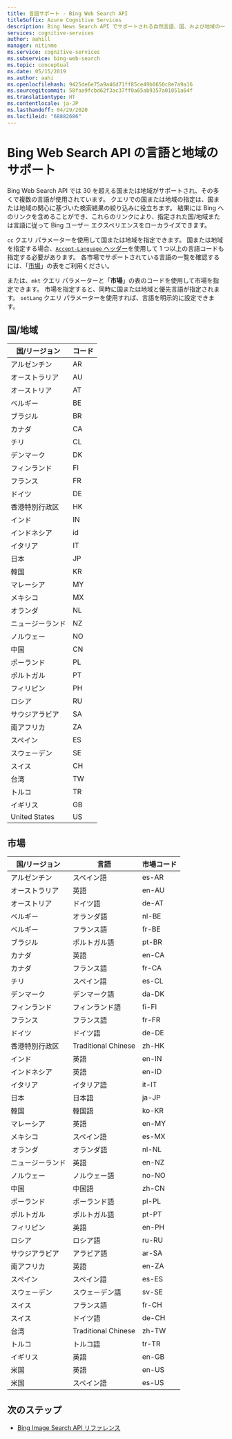 ```yaml
---
title: 言語サポート - Bing Web Search API
titleSuffix: Azure Cognitive Services
description: Bing News Search API でサポートされる自然言語、国、および地域の一覧。
services: cognitive-services
author: aahill
manager: nitinme
ms.service: cognitive-services
ms.subservice: bing-web-search
ms.topic: conceptual
ms.date: 05/15/2019
ms.author: aahi
ms.openlocfilehash: 9425de6e75a9a46d71ff85ce49b0650c8e7a9a16
ms.sourcegitcommit: 58faa9fcbd62f3ac37ff0a65ab9357a01051a64f
ms.translationtype: HT
ms.contentlocale: ja-JP
ms.lasthandoff: 04/29/2020
ms.locfileid: "68882686"
---
```

# <a name="language-and-region-support-for-the-bing-web-search-api"></a>Bing Web Search API の言語と地域のサポート

Bing Web Search API では 30 を超える国または地域がサポートされ、その多くで複数の言語が使用されています。 クエリでの国または地域の指定は、国または地域の関心に基づいた検索結果の絞り込みに役立ちます。 結果には Bing へのリンクを含めることができ、これらのリンクにより、指定された国/地域または言語に従って Bing ユーザー エクスペリエンスをローカライズできます。

`cc` クエリ パラメーターを使用して国または地域を指定できます。 国または地域を指定する場合、[`Accept-Language` ヘッダー](https://docs.microsoft.com/rest/api/cognitiveservices-bingsearch/bing-web-api-v7-reference#headers)を使用して 1 つ以上の言語コードも指定する必要があります。 各市場でサポートされている言語の一覧を確認するには、「[市場](#markets)」の表をご利用ください。

または、`mkt` クエリ パラメーターと「**市場**」の表のコードを使用して市場を指定できます。 市場を指定すると、同時に国または地域と優先言語が指定されます。 `setLang` クエリ パラメーターを使用すれば、言語を明示的に設定できます。

## <a name="countriesregions"></a>国/地域

|国/リージョン|コード|
|-------|----|
|アルゼンチン|AR|
|オーストラリア|AU|
|オーストリア|AT|
|ベルギー|BE|
|ブラジル|BR|
|カナダ|CA|
|チリ|CL|
|デンマーク|DK|
|フィンランド|FI|
|フランス|FR|
|ドイツ|DE|
|香港特別行政区|HK|
|インド|IN|
|インドネシア|id|
|イタリア|IT|
|日本|JP|
|韓国|KR|
|マレーシア|MY|
|メキシコ|MX|
|オランダ|NL|
|ニュージーランド|NZ|
|ノルウェー|NO|
|中国|CN|
|ポーランド|PL|
|ポルトガル|PT|
|フィリピン|PH|
|ロシア|RU|
|サウジアラビア|SA|
|南アフリカ|ZA|
|スペイン|ES|
|スウェーデン|SE|
|スイス|CH|
|台湾|TW|
|トルコ|TR|
|イギリス|GB|
|United States|US|

## <a name="markets"></a>市場

|国/リージョン|言語|市場コード|
|-------|--------|-----------|
|アルゼンチン|スペイン語|es-AR|
|オーストラリア|英語|en-AU|
|オーストリア|ドイツ語|de-AT|
|ベルギー|オランダ語|nl-BE|
|ベルギー|フランス語|fr-BE|
|ブラジル|ポルトガル語|pt-BR|
|カナダ|英語|en-CA|
|カナダ|フランス語|fr-CA|
|チリ|スペイン語|es-CL|
|デンマーク|デンマーク語|da-DK|
|フィンランド|フィンランド語|fi-FI|
|フランス|フランス語|fr-FR|
|ドイツ|ドイツ語|de-DE|
|香港特別行政区|Traditional Chinese|zh-HK|
|インド|英語|en-IN|
|インドネシア|英語|en-ID|
|イタリア|イタリア語|it-IT|
|日本|日本語|ja-JP|
|韓国|韓国語|ko-KR|
|マレーシア|英語|en-MY|
|メキシコ|スペイン語|es-MX|
|オランダ|オランダ語|nl-NL|
|ニュージーランド|英語|en-NZ|
|ノルウェー|ノルウェー語|no-NO|
|中国|中国語|zh-CN|
|ポーランド|ポーランド語|pl-PL|
|ポルトガル|ポルトガル語|pt-PT|
|フィリピン|英語|en-PH|
|ロシア|ロシア語|ru-RU|
|サウジアラビア|アラビア語|ar-SA|
|南アフリカ|英語|en-ZA|
|スペイン|スペイン語|es-ES|
|スウェーデン|スウェーデン語|sv-SE|
|スイス|フランス語|fr-CH|
|スイス|ドイツ語|de-CH|
|台湾|Traditional Chinese|zh-TW|
|トルコ|トルコ語|tr-TR|
|イギリス|英語|en-GB|
|米国|英語|en-US|
|米国|スペイン語|es-US|

## <a name="next-steps"></a>次のステップ

* [Bing Image Search API リファレンス](//docs.microsoft.com/rest/api/cognitiveservices/bing-images-api-v7-reference)
